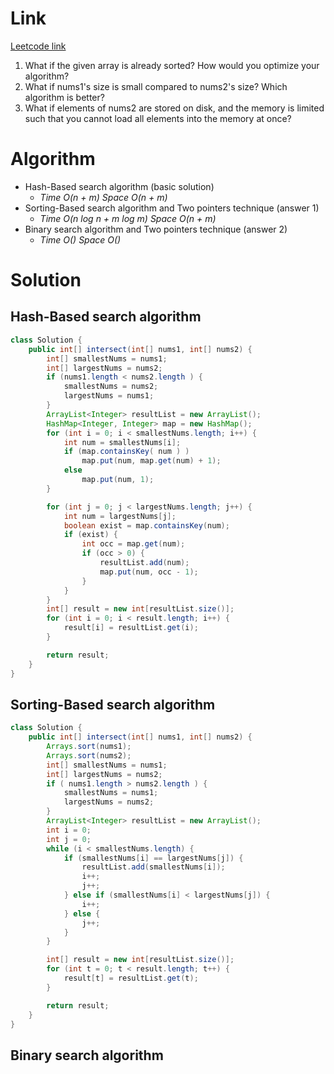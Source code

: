 # Link

[Leetcode link](https://leetcode.com/explore/interview/card/top-interview-questions-easy/92/array/674/)

1. What if the given array is already sorted? How would you optimize your algorithm?
2. What if nums1's size is small compared to nums2's size? Which algorithm is better?
3. What if elements of nums2 are stored on disk, and the memory is limited such that you cannot load all elements into the memory at once?

# Algorithm

- Hash-Based search algorithm (basic solution)
  - _Time O(n + m) Space O(n + m)_
- Sorting-Based search algorithm and Two pointers technique (answer 1)
  - _Time O(n log n + m log m) Space O(n + m)_
- Binary search algorithm and Two pointers technique (answer 2)
  - _Time O() Space O()_

# Solution

## Hash-Based search algorithm

```java
class Solution {
    public int[] intersect(int[] nums1, int[] nums2) {
        int[] smallestNums = nums1;
        int[] largestNums = nums2;
        if (nums1.length < nums2.length ) {
            smallestNums = nums2;
            largestNums = nums1;
        }
        ArrayList<Integer> resultList = new ArrayList();
        HashMap<Integer, Integer> map = new HashMap();
        for (int i = 0; i < smallestNums.length; i++) {
            int num = smallestNums[i];
            if (map.containsKey( num ) )
                map.put(num, map.get(num) + 1);
            else
                map.put(num, 1);
        }

        for (int j = 0; j < largestNums.length; j++) {
            int num = largestNums[j];
            boolean exist = map.containsKey(num);
            if (exist) {
                int occ = map.get(num);
                if (occ > 0) {
                    resultList.add(num);
                    map.put(num, occ - 1);
                }
            }
        }
        int[] result = new int[resultList.size()];
        for (int i = 0; i < result.length; i++) {
            result[i] = resultList.get(i);
        }

        return result;
    }
}
```

## Sorting-Based search algorithm

```java
class Solution {
    public int[] intersect(int[] nums1, int[] nums2) {
        Arrays.sort(nums1);
        Arrays.sort(nums2);
        int[] smallestNums = nums1;
        int[] largestNums = nums2;
        if ( nums1.length > nums2.length ) {
            smallestNums = nums1;
            largestNums = nums2;
        }
        ArrayList<Integer> resultList = new ArrayList();
        int i = 0;
        int j = 0;
        while (i < smallestNums.length) {
            if (smallestNums[i] == largestNums[j]) {
                resultList.add(smallestNums[i]);
                i++;
                j++;
            } else if (smallestNums[i] < largestNums[j]) {
                i++;
            } else {
                j++;
            }
        }

        int[] result = new int[resultList.size()];
        for (int t = 0; t < result.length; t++) {
            result[t] = resultList.get(t);
        }

        return result;
    }
}
```

## Binary search algorithm
